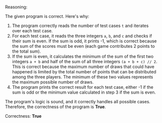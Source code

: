 Reasoning:

The given program is correct. Here's why:

1. The program correctly reads the number of test cases `t` and iterates over each test case.
2. For each test case, it reads the three integers `a`, `b`, and `c` and checks if their sum is even. If the sum is odd, it prints -1, which is correct because the sum of the scores must be even (each game contributes 2 points to the total sum).
3. If the sum is even, it calculates the minimum of the sum of the first two integers `a + b` and half of the sum of all three integers `(a + b + c) // 2`. This is correct because the maximum number of draws that could have happened is limited by the total number of points that can be distributed among the three players. The minimum of these two values represents the maximum possible number of draws.
4. The program prints the correct result for each test case, either -1 if the sum is odd or the minimum value calculated in step 3 if the sum is even.

The program's logic is sound, and it correctly handles all possible cases. Therefore, the correctness of the program is **True**.

Correctness: **True**